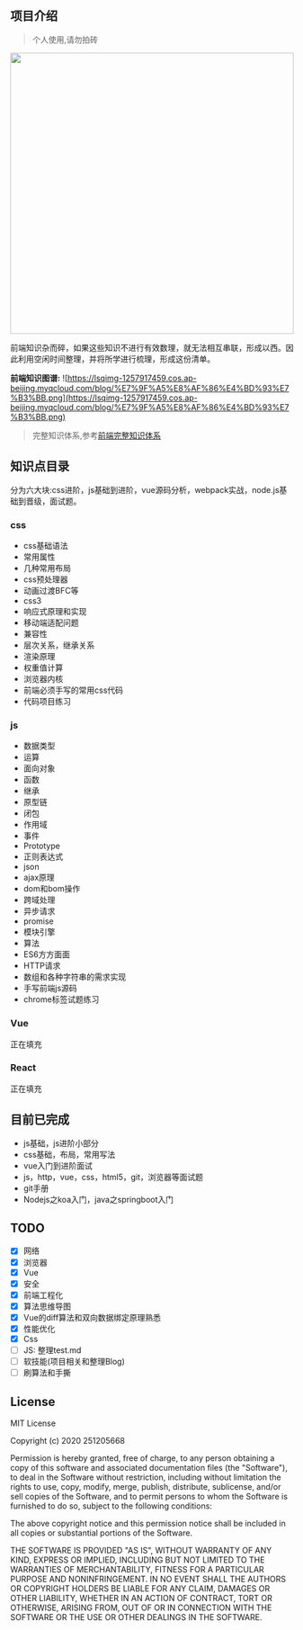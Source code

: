 ## 项目介绍 
> 个人使用,请勿拍砖

<p>
 <img width="100%" height="500px"  src="https://image.yangxiansheng.top/img/20201224001206.png?imglist" />
</p>

前端知识杂而碎，如果这些知识不进行有效数理，就无法相互串联，形成以西。因此利用空闲时间整理，并将所学进行梳理，形成这份清单。



**前端知识图谱:**
![https://lsqimg-1257917459.cos.ap-beijing.myqcloud.com/blog/%E7%9F%A5%E8%AF%86%E4%BD%93%E7%B3%BB.png](https://lsqimg-1257917459.cos.ap-beijing.myqcloud.com/blog/%E7%9F%A5%E8%AF%86%E4%BD%93%E7%B3%BB.png)


> 完整知识体系,参考[前端完整知识体系](https://www.processon.com/view/link/5c64d495e4b025fe7c964ca0#map)


## 知识点目录

分为六大块:css进阶，js基础到进阶，vue源码分析，webpack实战，node.js基础到晋级，面试题。

### css

- css基础语法
- 常用属性
- 几种常用布局
- css预处理器
- 动画过渡BFC等
- css3
- 响应式原理和实现
- 移动端适配问题
- 兼容性
- 层次关系，继承关系
- 渲染原理
- 权重值计算
- 浏览器内核
- 前端必须手写的常用css代码
- 代码项目练习

### js

- 数据类型
- 运算
- 面向对象
- 函数
- 继承
- 原型链
- 闭包
- 作用域
- 事件
- Prototype
- 正则表达式
- json
- ajax原理
- dom和bom操作
- 跨域处理
- 异步请求
- promise
- 模块引擎
- 算法
- ES6方方面面
- HTTP请求
- 数组和各种字符串的需求实现
- 手写前端js源码
- chrome标签试题练习


### Vue
正在填充


### React
正在填充

## 目前已完成

- js基础，js进阶小部分
- css基础，布局，常用写法
- vue入门到进阶面试
- js，http，vue，css，html5，git，浏览器等面试题
- git手册
- Nodejs之koa入门，java之springboot入门

## TODO

- [x] 网络
- [x] 浏览器
- [x] Vue
- [x] 安全
- [x] 前端工程化
- [x] 算法思维导图
- [x] Vue的diff算法和双向数据绑定原理熟悉
- [x] 性能优化
- [x] Css
- [ ] JS: 整理test.md
- [ ] 软技能(项目相关和整理Blog)
- [ ] 刷算法和手撕

## License

MIT License

Copyright (c) 2020 251205668

Permission is hereby granted, free of charge, to any person obtaining a copy
of this software and associated documentation files (the "Software"), to deal
in the Software without restriction, including without limitation the rights
to use, copy, modify, merge, publish, distribute, sublicense, and/or sell
copies of the Software, and to permit persons to whom the Software is
furnished to do so, subject to the following conditions:

The above copyright notice and this permission notice shall be included in all
copies or substantial portions of the Software.

THE SOFTWARE IS PROVIDED "AS IS", WITHOUT WARRANTY OF ANY KIND, EXPRESS OR
IMPLIED, INCLUDING BUT NOT LIMITED TO THE WARRANTIES OF MERCHANTABILITY,
FITNESS FOR A PARTICULAR PURPOSE AND NONINFRINGEMENT. IN NO EVENT SHALL THE
AUTHORS OR COPYRIGHT HOLDERS BE LIABLE FOR ANY CLAIM, DAMAGES OR OTHER
LIABILITY, WHETHER IN AN ACTION OF CONTRACT, TORT OR OTHERWISE, ARISING FROM,
OUT OF OR IN CONNECTION WITH THE SOFTWARE OR THE USE OR OTHER DEALINGS IN THE
SOFTWARE.
